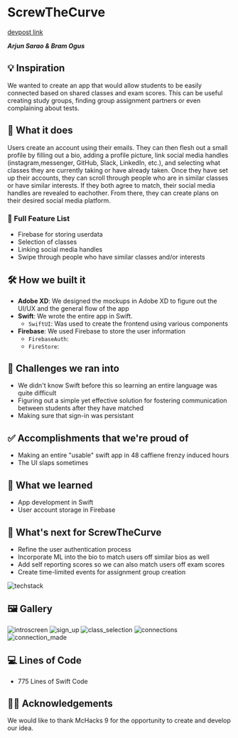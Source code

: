 # ScrewTheCurve

[devpost link](https://devpost.com/software/ScrewTheCurve)

**_Arjun Sarao & Bram Ogus_**

## 💡 Inspiration

We wanted to create an app that would allow students to be easily connected based on shared classes and exam scores. This can be useful creating study groups, finding group assignment partners or even complaining about tests.

## 📱 What it does

Users create an account using their emails. They can then flesh out a small profile by filling out a bio, adding a profile picture, link social media handles (instagram,messenger, GitHub, Slack, LinkedIn, etc.), and selecting what classes they are currently taking or have already taken. Once they have set up their accounts, they can scroll through people who are in similar classes or have similar interests. If they both agree to match, their social media handles are revealed to eachother. From there, they can create plans on their desired social media platform.

### 📃 Full Feature List

- Firebase for storing userdata
- Selection of classes
- Linking social media handles
- Swipe through people who have similar classes and/or interests

## 🛠 How we built it

- **Adobe XD**: We designed the mockups in Adobe XD to figure out the UI/UX and the general flow of the app
- **Swift**: We wrote the entire app in Swift.
  - `SwiftUI`: Was used to create the frontend using various components
- **Firebase**: We used Firebase to store the user information
  -  `FirebaseAuth`:
  -  `FireStore`:

## 🛑 Challenges we ran into

- We didn't know Swift before this so learning an entire language was quite difficult
- Figuring out a simple yet effective solution for fostering communication between students after they have matched
- Making sure that sign-in was persistant

## ✅ Accomplishments that we're proud of

- Making an entire "usable" swift app in 48 caffiene frenzy induced hours
- The UI slaps sometimes
  
## 📖 What we learned

- App development in Swift
- User account storage in Firebase

## 🤔 What's next for ScrewTheCurve

- Refine the user authentication process
- Incorporate ML into the bio to match users off similar bios as well
- Add self reporting scores so we can also match users off exam scores
- Create time-limited events for assignment group creation


![techstack]()

## 🖼 Gallery

![introscreen](https://user-images.githubusercontent.com/47152801/150665849-2612e4dc-fb0c-46c8-b5a7-ebf4886cbc9f.png)
![sign_up](https://user-images.githubusercontent.com/47152801/150665863-b612347d-2d80-42d9-8ef4-687bc4bcf862.png)
![class_selection](https://user-images.githubusercontent.com/47152801/150665850-c638321f-e191-4723-a417-b3fb8b0b8bb0.png)
![connections](https://user-images.githubusercontent.com/47152801/150665848-dc1bf279-7561-4386-a886-53d6cf7fe436.png)
![connection_made](https://user-images.githubusercontent.com/47152801/150665860-6b38f0d7-6ea9-41f0-9605-30416749db91.png)

## 💻 Lines of Code

- 775 Lines of Swift Code

## 🙇‍♂️ Acknowledgements

We would like to thank McHacks 9 for the opportunity to create and develop our idea.
